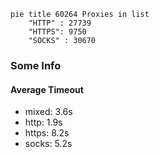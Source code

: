 
```mermaid
pie title 60264 Proxies in list
    "HTTP" : 27739
    "HTTPS": 9750
    "SOCKS" : 30670
```

### Some Info
#### Average Timeout

- mixed: 3.6s
- http: 1.9s
- https: 8.2s
- socks: 5.2s
